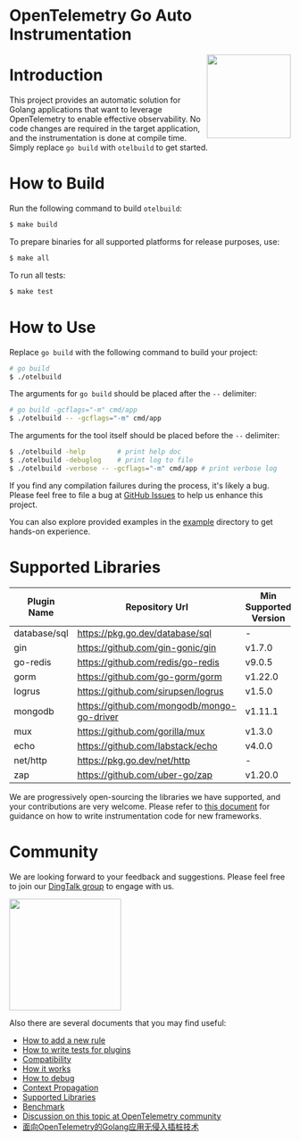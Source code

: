 # OpenTelemetry Go Auto Instrumentation

<img src="docs/logo.png" height="150" align="right">

# Introduction

This project provides an automatic solution for Golang applications that want to
leverage OpenTelemetry to enable effective observability. No code changes are
required in the target application, and the instrumentation is done at compile
time. Simply replace `go build` with `otelbuild` to get started.

# How to Build

Run the following command to build `otelbuild`:

```bash
$ make build
```

To prepare binaries for all supported platforms for release purposes, use:

```bash
$ make all
```

To run all tests:

```bash
$ make test
```

# How to Use

Replace `go build` with the following command to build your project:

```bash
# go build
$ ./otelbuild
```

The arguments for `go build` should be placed after the `--` delimiter:

```bash
# go build -gcflags="-m" cmd/app
$ ./otelbuild -- -gcflags="-m" cmd/app
```

The arguments for the tool itself should be placed before the `--` delimiter:

```bash
$ ./otelbuild -help        # print help doc
$ ./otelbuild -debuglog    # print log to file
$ ./otelbuild -verbose -- -gcflags="-m" cmd/app # print verbose log
```

If you find any compilation failures during the process, it's likely a bug.
Please feel free to file a bug
at [GitHub Issues](https://github.com/alibaba/opentelemetry-go-auto-instrumentation/issues)
to help us enhance this project.

You can also explore provided examples in the [example](./example/) directory to get hands-on experience.

# Supported Libraries

| Plugin Name  | Repository Url                              | Min Supported Version | Max Supported Version |
|--------------|---------------------------------------------|-----------------------|-----------------------|
| database/sql | https://pkg.go.dev/database/sql             | -                     | -                     |
| gin          | https://github.com/gin-gonic/gin            | v1.7.0                | v1.10.0               |
| go-redis     | https://github.com/redis/go-redis           | v9.0.5                | v9.5.1                |
| gorm         | https://github.com/go-gorm/gorm             | v1.22.0               | v1.25.9               |
| logrus       | https://github.com/sirupsen/logrus          | v1.5.0                | v1.9.3                |
| mongodb      | https://github.com/mongodb/mongo-go-driver  | v1.11.1               | v1.15.2               |
| mux          | https://github.com/gorilla/mux              | v1.3.0                | v1.8.1                |
| echo         | https://github.com/labstack/echo            | v4.0.0                | v4.12.0               |
| net/http     | https://pkg.go.dev/net/http                 | -                     | -                     |
| zap          | https://github.com/uber-go/zap              | v1.20.0               | v1.27.0               |


We are progressively open-sourcing the libraries we have supported, and your contributions are very welcome.
Please refer to [this document](./docs/how-to-add-a-new-rule.md) for guidance on how to write instrumentation 
code for new frameworks.

# Community

We are looking forward to your feedback and suggestions. Please feel free to join
our [DingTalk group](https://qr.dingtalk.com/action/joingroup?code=v1,k1,GyDX5fUTYnJ0En8MrVbHBYTGUcPXJ/NdsmLODGibd0w=&_dt_no_comment=1&origin=11? )
to engage with us.

<img src="docs/dingtalk.png" height="200">

Also there are several documents that you may find useful:

- [How to add a new rule](./docs/how-to-add-a-new-rule.md)
- [How to write tests for plugins](./docs/how-to-write-tests-for-plugins.md)
- [Compatibility](./docs/compatibility.md)
- [How it works](./docs/how-it-works.md)
- [How to debug](./docs/how-to-debug.md)
- [Context Propagation](./docs/context-propagation.md)
- [Supported Libraries](./docs/supported-libraries.md)
- [Benchmark](./example/benchmark/benchmark.md)
- [Discussion on this topic at OpenTelemetry community](https://github.com/open-telemetry/community/issues/1961)
- [面向OpenTelemetry的Golang应用无侵入插桩技术](https://mp.weixin.qq.com/s/FKCwzRB5Ujhe1stOH2ibXg)
